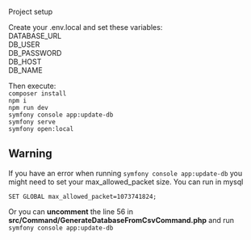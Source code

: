 Project setup

Create your .env.local and set these variables:  
DATABASE_URL  
DB_USER  
DB_PASSWORD  
DB_HOST  
DB_NAME  

Then execute:  
`composer install`  
`npm i`   
`npm run dev`   
`symfony console app:update-db`  
`symfony serve`  
`symfony open:local`  


## Warning
If you have an error when running `symfony console app:update-db`  you might need to set your max_allowed_packet size.
You can run in mysql

`SET GLOBAL max_allowed_packet=1073741824;`  

Or you can **uncomment** the line 56 in **src/Command/GenerateDatabaseFromCsvCommand.php** 
and run  
`symfony console app:update-db`
